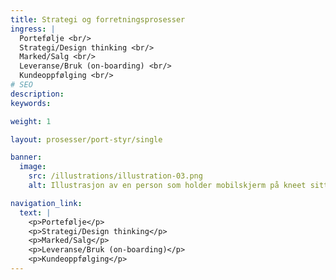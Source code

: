 ```yaml
---
title: Strategi og forretningsprosesser
ingress: |
  Portefølje <br/>
  Strategi/Design thinking <br/>
  Marked/Salg <br/>
  Leveranse/Bruk (on-boarding) <br/>
  Kundeoppfølging <br/>
# SEO
description:
keywords:

weight: 1

layout: prosesser/port-styr/single

banner:
  image:
    src: /illustrations/illustration-03.png
    alt: Illustrasjon av en person som holder mobilskjerm på kneet sitt

navigation_link:
  text: |
    <p>Portefølje</p>
    <p>Strategi/Design thinking</p>
    <p>Marked/Salg</p>
    <p>Leveranse/Bruk (on-boarding)</p>
    <p>Kundeoppfølging</p>
---
```

